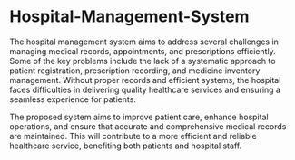 # Hospital-Management-System
The hospital management system aims to address several challenges in managing medical records, appointments, and prescriptions efficiently. Some of the key problems include the lack of a systematic approach to patient registration, prescription recording, and medicine inventory management. Without proper records and efficient systems, the hospital faces difficulties in delivering quality healthcare services and ensuring a seamless experience for patients.

The proposed system aims to improve patient care, enhance hospital operations, and ensure that accurate and comprehensive medical records are maintained. This will contribute to a more efficient and reliable healthcare service, benefiting both patients and hospital staff.
